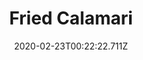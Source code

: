 ---
templateKey: blog-post
featuredpost: false
date: 2020-02-23T00:22:22.711Z
title: Fried Calamari
description: It's so chewy. 
type: cooking
sellPrice: 150
energy: 80
health: 36
featuredimage: /img/Fried_Calamari.png
tags:
  - Squid
  - Wheat Flour
  - Oil
  - edible
---